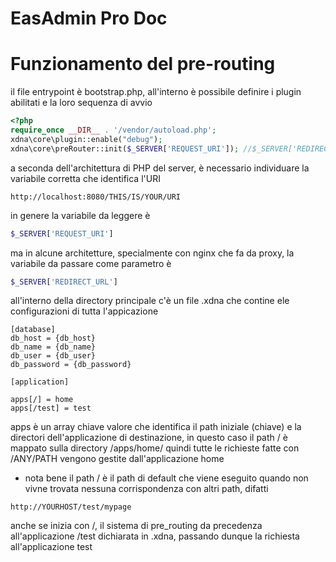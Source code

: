 # EasAdmin Pro Doc

# Funzionamento del pre-routing

il file entrypoint è bootstrap.php, all'interno è possibile definire i plugin abilitati e la loro sequenza di avvio

```php
<?php
require_once __DIR__ . '/vendor/autoload.php';
xdna\core\plugin::enable("debug");
xdna\core\preRouter::init($_SERVER['REQUEST_URI']); //$_SERVER['REDIRECT_URL']
```
a seconda dell'architettura di PHP del server, è necessario individuare la variabile corretta che identifica l'URI

```
http://localhost:8080/THIS/IS/YOUR/URI
```

in genere la variabile da leggere è  

```php
$_SERVER['REQUEST_URI']
```
ma in alcune architetture, specialmente con nginx che fa da proxy, la variabile da passare come parametro è 

```php
$_SERVER['REDIRECT_URL']
```

all'interno della directory principale c'è un file .xdna che contine ele configurazioni di tutta l'appicazione

```
[database]
db_host = {db_host}
db_name = {db_name}
db_user = {db_user}
db_password = {db_password}

[application]

apps[/] = home
apps[/test] = test
```

apps è un array chiave valore che identifica il path iniziale (chiave) e la directori dell'applicazione di destinazione, in questo caso il path / è mappato sulla directory /apps/home/
quindi tutte le richieste fatte con /ANY/PATH vengono gestite dall'applicazione home

* nota bene
il path / è il path di default che viene eseguito quando non vivne trovata nessuna corrispondenza con altri path, difatti 
```
http://YOURHOST/test/mypage
```
anche se inizia con /, il sistema di pre_routing da precedenza all'applicazione /test dichiarata in .xdna, passando dunque la richiesta all'applicazione test

